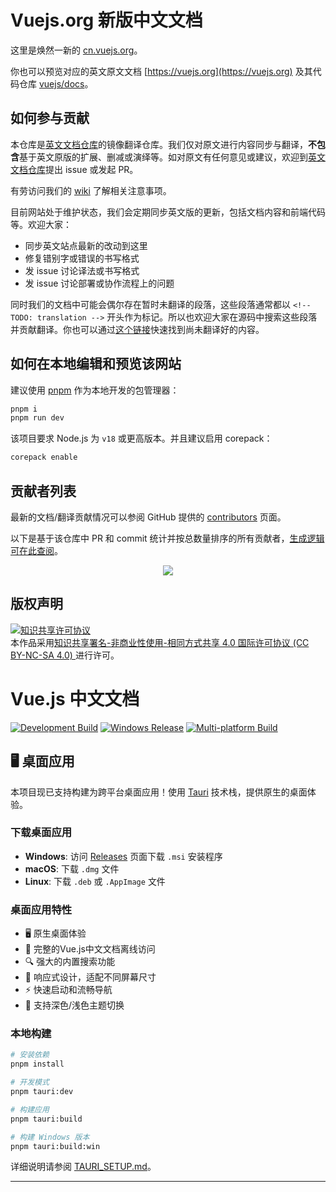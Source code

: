 # Vuejs.org 新版中文文档

这里是焕然一新的 [cn.vuejs.org](https://cn.vuejs.org)。

你也可以预览对应的英文原文文档 [https://vuejs.org](https://vuejs.org) 及其代码仓库 [vuejs/docs](https://github.com/vuejs/docs)。

## 如何参与贡献

本仓库是[英文文档仓库](https://github.com/vuejs/docs)的镜像翻译仓库。我们仅对原文进行内容同步与翻译，**不包含**基于英文原版的扩展、删减或演绎等。如对原文有任何意见或建议，欢迎到[英文文档仓库](https://github.com/vuejs/docs)提出 issue 或发起 PR。

有劳访问我们的 [wiki](https://github.com/vuejs-translations/docs-zh-cn/wiki) 了解相关注意事项。

目前网站处于维护状态，我们会定期同步英文版的更新，包括文档内容和前端代码等。欢迎大家：

- 同步英文站点最新的改动到这里
- 修复错别字或错误的书写格式
- 发 issue 讨论译法或书写格式
- 发 issue 讨论部署或协作流程上的问题

同时我们的文档中可能会偶尔存在暂时未翻译的段落，这些段落通常都以 `<!-- TODO: translation -->` 开头作为标记。所以也欢迎大家在源码中搜索这些段落并贡献翻译。你也可以通过[这个链接](https://github.com/vuejs-translations/docs-zh-cn/search?q=TODO%3A+translation)快速找到尚未翻译好的内容。

## 如何在本地编辑和预览该网站

建议使用 [pnpm](https://pnpm.io/) 作为本地开发的包管理器：

```bash
pnpm i
pnpm run dev
```

该项目要求 Node.js 为 `v18` 或更高版本。并且建议启用 corepack：

```bash
corepack enable
```

## 贡献者列表

最新的文档/翻译贡献情况可以参阅 GitHub 提供的 [contributors](https://github.com/vuejs-translations/docs-zh-cn/graphs/contributors) 页面。

以下是基于该仓库中 PR 和 commit 统计并按总数量排序的所有贡献者，[生成逻辑可在此查阅](https://github.com/ShenQingchuan/github-contributor-svg-generator)。

<p align="center">
  <a href="https://cdn.jsdelivr.net/gh/ShenQingchuan/github-contributor-svg-generator@main/.github-contributors/vuejs-translations_docs-zh-cn.svg">
    <img src="https://cdn.jsdelivr.net/gh/ShenQingchuan/github-contributor-svg-generator@main/.github-contributors/vuejs-translations_docs-zh-cn.svg" />
  </a>
</p>

## 版权声明

<a rel="license" href="http://creativecommons.org/licenses/by-nc-sa/4.0/"><img alt="知识共享许可协议" style="border-width:0" src="https://i.creativecommons.org/l/by-nc-sa/4.0/88x31.png" /></a><br />本作品采用<a rel="license" href="http://creativecommons.org/licenses/by-nc-sa/4.0/">知识共享署名-非商业性使用-相同方式共享 4.0 国际许可协议  (CC BY-NC-SA 4.0) </a>进行许可。

# Vue.js 中文文档

[![Development Build](https://github.com/vuejs-translations/docs-zh-cn/actions/workflows/dev-build.yml/badge.svg)](https://github.com/vuejs-translations/docs-zh-cn/actions/workflows/dev-build.yml)
[![Windows Release](https://github.com/vuejs-translations/docs-zh-cn/actions/workflows/windows-release.yml/badge.svg)](https://github.com/vuejs-translations/docs-zh-cn/actions/workflows/windows-release.yml)
[![Multi-platform Build](https://github.com/vuejs-translations/docs-zh-cn/actions/workflows/build-multiplatform.yml/badge.svg)](https://github.com/vuejs-translations/docs-zh-cn/actions/workflows/build-multiplatform.yml)

## 🖥️ 桌面应用

本项目现已支持构建为跨平台桌面应用！使用 [Tauri](https://tauri.app/) 技术栈，提供原生的桌面体验。

### 下载桌面应用

- **Windows**: 访问 [Releases](https://github.com/vuejs-translations/docs-zh-cn/releases) 页面下载 `.msi` 安装程序
- **macOS**: 下载 `.dmg` 文件
- **Linux**: 下载 `.deb` 或 `.AppImage` 文件

### 桌面应用特性

- 🖥️ 原生桌面体验
- 📖 完整的Vue.js中文文档离线访问
- 🔍 强大的内置搜索功能
- 📱 响应式设计，适配不同屏幕尺寸
- ⚡ 快速启动和流畅导航
- 🌙 支持深色/浅色主题切换

### 本地构建

```bash
# 安装依赖
pnpm install

# 开发模式
pnpm tauri:dev

# 构建应用
pnpm tauri:build

# 构建 Windows 版本
pnpm tauri:build:win
```

详细说明请参阅 [TAURI_SETUP.md](./TAURI_SETUP.md)。

---
